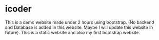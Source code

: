# icoder
This is a demo website made under 2 hours using bootstrap. (No backend and Database is added in this website. Maybe I will update this website in future). 
This is a static website and also my first bootstrap website. 
